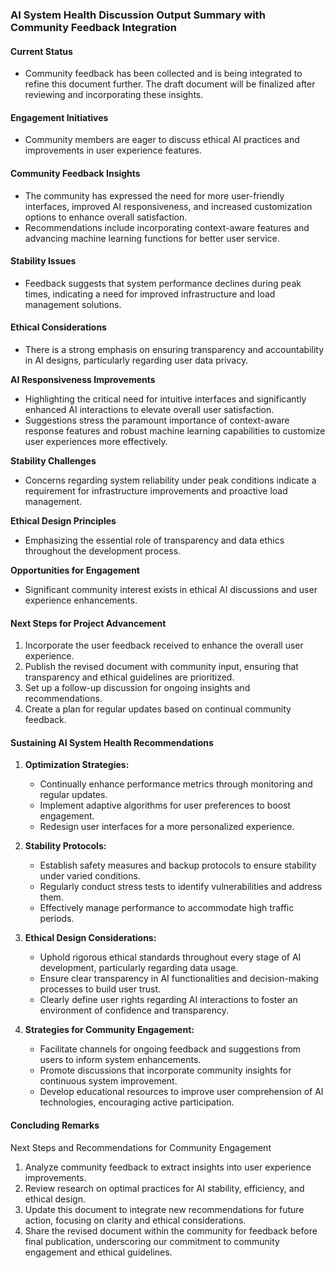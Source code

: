 

### AI System Health Discussion Output Summary with Community Feedback Integration

#### Current Status
- Community feedback has been collected and is being integrated to refine this document further. The draft document will be finalized after reviewing and incorporating these insights.

#### Engagement Initiatives
- Community members are eager to discuss ethical AI practices and improvements in user experience features.

#### Community Feedback Insights
- The community has expressed the need for more user-friendly interfaces, improved AI responsiveness, and increased customization options to enhance overall satisfaction.
- Recommendations include incorporating context-aware features and advancing machine learning functions for better user service.

#### Stability Issues
- Feedback suggests that system performance declines during peak times, indicating a need for improved infrastructure and load management solutions.

#### Ethical Considerations
- There is a strong emphasis on ensuring transparency and accountability in AI designs, particularly regarding user data privacy.

**AI Responsiveness Improvements**
- Highlighting the critical need for intuitive interfaces and significantly enhanced AI interactions to elevate overall user satisfaction.
- Suggestions stress the paramount importance of context-aware response features and robust machine learning capabilities to customize user experiences more effectively.

**Stability Challenges**
- Concerns regarding system reliability under peak conditions indicate a requirement for infrastructure improvements and proactive load management.

**Ethical Design Principles**
- Emphasizing the essential role of transparency and data ethics throughout the development process.

**Opportunities for Engagement**
- Significant community interest exists in ethical AI discussions and user experience enhancements.

#### Next Steps for Project Advancement
1. Incorporate the user feedback received to enhance the overall user experience.
2. Publish the revised document with community input, ensuring that transparency and ethical guidelines are prioritized.
3. Set up a follow-up discussion for ongoing insights and recommendations.
4. Create a plan for regular updates based on continual community feedback.

#### Sustaining AI System Health Recommendations
1. **Optimization Strategies:**
   - Continually enhance performance metrics through monitoring and regular updates.
   - Implement adaptive algorithms for user preferences to boost engagement.
   - Redesign user interfaces for a more personalized experience.

2. **Stability Protocols:**
   - Establish safety measures and backup protocols to ensure stability under varied conditions.
   - Regularly conduct stress tests to identify vulnerabilities and address them.
   - Effectively manage performance to accommodate high traffic periods.

3. **Ethical Design Considerations:**
   - Uphold rigorous ethical standards throughout every stage of AI development, particularly regarding data usage.
   - Ensure clear transparency in AI functionalities and decision-making processes to build user trust.
   - Clearly define user rights regarding AI interactions to foster an environment of confidence and transparency.

4. **Strategies for Community Engagement:**
   - Facilitate channels for ongoing feedback and suggestions from users to inform system enhancements.
   - Promote discussions that incorporate community insights for continuous system improvement.
   - Develop educational resources to improve user comprehension of AI technologies, encouraging active participation.

#### Concluding Remarks
Next Steps and Recommendations for Community Engagement

1. Analyze community feedback to extract insights into user experience improvements.
2. Review research on optimal practices for AI stability, efficiency, and ethical design.
3. Update this document to integrate new recommendations for future action, focusing on clarity and ethical considerations.
4. Share the revised document within the community for feedback before final publication, underscoring our commitment to community engagement and ethical guidelines.